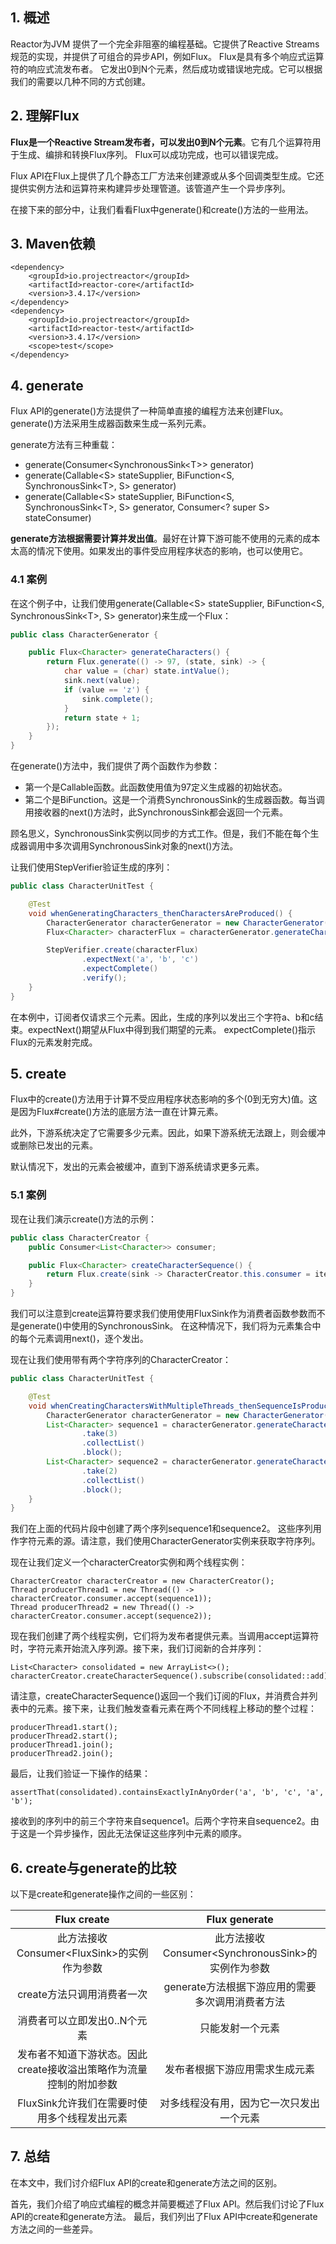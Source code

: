 ## 1. 概述

Reactor为JVM 提供了一个完全非阻塞的编程基础。它提供了Reactive Streams规范的实现，并提供了可组合的异步API，例如Flux。
Flux是具有多个响应式运算符的响应式流发布者。
它发出0到N个元素，然后成功或错误地完成。它可以根据我们的需要以几种不同的方式创建。

## 2. 理解Flux

**Flux是一个Reactive Stream发布者，可以发出0到N个元素**。它有几个运算符用于生成、编排和转换Flux序列。
Flux可以成功完成，也可以错误完成。

Flux API在Flux上提供了几个静态工厂方法来创建源或从多个回调类型生成。它还提供实例方法和运算符来构建异步处理管道。该管道产生一个异步序列。

在接下来的部分中，让我们看看Flux中generate()和create()方法的一些用法。

## 3. Maven依赖

```
<dependency>
    <groupId>io.projectreactor</groupId>
    <artifactId>reactor-core</artifactId>
    <version>3.4.17</version>
</dependency>
<dependency>
    <groupId>io.projectreactor</groupId>
    <artifactId>reactor-test</artifactId>
    <version>3.4.17</version>
    <scope>test</scope>
</dependency>
```

## 4. generate

Flux API的generate()方法提供了一种简单直接的编程方法来创建Flux。generate()方法采用生成器函数来生成一系列元素。

generate方法有三种重载：

+ generate(Consumer<SynchronousSink<T\>> generator)
+ generate(Callable<S\> stateSupplier, BiFunction<S, SynchronousSink<T\>, S> generator)
+ generate(Callable<S\> stateSupplier, BiFunction<S, SynchronousSink<T\>, S> generator, Consumer<? super S>
  stateConsumer)

**generate方法根据需要计算并发出值**。最好在计算下游可能不使用的元素的成本太高的情况下使用。如果发出的事件受应用程序状态的影响，也可以使用它。

### 4.1 案例

在这个例子中，让我们使用generate(Callable<S\> stateSupplier, BiFunction<S, SynchronousSink<T\>, S> generator)来生成一个Flux：

```java
public class CharacterGenerator {

    public Flux<Character> generateCharacters() {
        return Flux.generate(() -> 97, (state, sink) -> {
            char value = (char) state.intValue();
            sink.next(value);
            if (value == 'z') {
                sink.complete();
            }
            return state + 1;
        });
    }
}
```

在generate()方法中，我们提供了两个函数作为参数：

+ 第一个是Callable函数。此函数使用值为97定义生成器的初始状态。
+ 第二个是BiFunction。这是一个消费SynchronousSink的生成器函数。每当调用接收器的next()方法时，此SynchronousSink都会返回一个元素。

顾名思义，SynchronousSink实例以同步的方式工作。但是，我们不能在每个生成器调用中多次调用SynchronousSink对象的next()方法。

让我们使用StepVerifier验证生成的序列：

```java
public class CharacterUnitTest {

    @Test
    void whenGeneratingCharacters_thenCharactersAreProduced() {
        CharacterGenerator characterGenerator = new CharacterGenerator();
        Flux<Character> characterFlux = characterGenerator.generateCharacters().take(3);

        StepVerifier.create(characterFlux)
                .expectNext('a', 'b', 'c')
                .expectComplete()
                .verify();
    }
}
```

在本例中，订阅者仅请求三个元素。因此，生成的序列以发出三个字符a、b和c结束。expectNext()期望从Flux中得到我们期望的元素。
expectComplete()指示Flux的元素发射完成。

## 5. create

Flux中的create()方法用于计算不受应用程序状态影响的多个(0到无穷大)值。这是因为Flux#create()方法的底层方法一直在计算元素。

此外，下游系统决定了它需要多少元素。因此，如果下游系统无法跟上，则会缓冲或删除已发出的元素。

默认情况下，发出的元素会被缓冲，直到下游系统请求更多元素。

### 5.1 案例

现在让我们演示create()方法的示例：

```java
public class CharacterCreator {
    public Consumer<List<Character>> consumer;

    public Flux<Character> createCharacterSequence() {
        return Flux.create(sink -> CharacterCreator.this.consumer = items -> items.forEach(sink::next));
    }
}
```

我们可以注意到create运算符要求我们使用使用FluxSink作为消费者函数参数而不是generate()中使用的SynchronousSink。
在这种情况下，我们将为元素集合中的每个元素调用next()，逐个发出。

现在让我们使用带有两个字符序列的CharacterCreator：

```java
public class CharacterUnitTest {

    @Test
    void whenCreatingCharactersWithMultipleThreads_thenSequenceIsProducedAsynchronously() {
        CharacterGenerator characterGenerator = new CharacterGenerator();
        List<Character> sequence1 = characterGenerator.generateCharacters()
                .take(3)
                .collectList()
                .block();
        List<Character> sequence2 = characterGenerator.generateCharacters()
                .take(2)
                .collectList()
                .block();
    }
}
```

我们在上面的代码片段中创建了两个序列sequence1和sequence2。
这些序列用作字符元素的源。请注意，我们使用CharacterGenerator实例来获取字符序列。

现在让我们定义一个characterCreator实例和两个线程实例：

```
CharacterCreator characterCreator = new CharacterCreator();
Thread producerThread1 = new Thread(() -> characterCreator.consumer.accept(sequence1));
Thread producerThread2 = new Thread(() -> characterCreator.consumer.accept(sequence2));
```

现在我们创建了两个线程实例，它们将为发布者提供元素。当调用accept运算符时，字符元素开始流入序列源。接下来，我们订阅新的合并序列：

```
List<Character> consolidated = new ArrayList<>();
characterCreator.createCharacterSequence().subscribe(consolidated::add);
```

请注意，createCharacterSequence()返回一个我们订阅的Flux，并消费合并列表中的元素。接下来，让我们触发查看元素在两个不同线程上移动的整个过程：

```
producerThread1.start();
producerThread2.start();
producerThread1.join();
producerThread2.join();
```

最后，让我们验证一下操作的结果：

```
assertThat(consolidated).containsExactlyInAnyOrder('a', 'b', 'c', 'a', 'b');
```

接收到的序列中的前三个字符来自sequence1。后两个字符来自sequence2。由于这是一个异步操作，因此无法保证这些序列中元素的顺序。

## 6. create与generate的比较

以下是create和generate操作之间的一些区别：

|              Flux create               |              Flux generate               |
|:--------------------------------------:|:----------------------------------------:|
|    此方法接收Consumer<FluxSink\>的实例作为参数     |  此方法接收Consumer<SynchronousSink\>的实例作为参数  |
|            create方法只调用消费者一次            |       generate方法根据下游应用的需要多次调用消费者方法       |
|            消费者可以立即发出0..N个元素            |                 只能发射一个元素                 |
|  发布者不知道下游状态。因此create接收溢出策略作为流量控制的附加参数  |             发布者根据下游应用需求生成元素              |
|       FluxSink允许我们在需要时使用多个线程发出元素       |           对多线程没有用，因为它一次只发出一个元素           |

## 7. 总结

在本文中，我们讨介绍Flux API的create和generate方法之间的区别。

首先，我们介绍了响应式编程的概念并简要概述了Flux API。然后我们讨论了Flux API的create和generate方法。
最后，我们列出了Flux API中create和generate方法之间的一些差异。